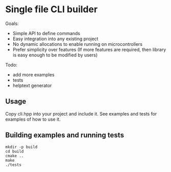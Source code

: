 # Single file CLI builder

Goals:
- Simple API to define commands
- Easy integration into any existing project
- No dynamic allocations to enable running on microcontrollers
- Prefer simplicity over features (If more features are required, then library is easy enough to be modified by users)



Todo:
- add more examples
- tests
- helptext generator



## Usage

Copy cli.hpp into your project and include it. See examples and tests for examples of
how to use it.


## Building examples and running tests

```
mkdir -p build
cd build
cmake ..
make
./tests
```
